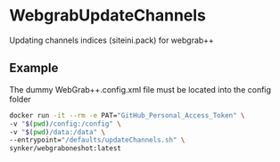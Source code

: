 # WebgrabUpdateChannels

Updating channels indices (siteini.pack) for webgrab++

## Example

The dummy WebGrab++.config.xml file must be located into the config folder

```bash
docker run -it --rm -e PAT="GitHub_Personal_Access_Token" \
-v "$(pwd)/config:/config" \
-v "$(pwd)/data:/data" \
--entrypoint="/defaults/updateChannels.sh" \
synker/webgraboneshot:latest
```

